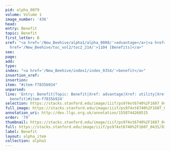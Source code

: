```yaml
---
pid: alpha_0079
volume: Volume 1
image_number: '436'
head: 
entry: Benefit
topic: Benefit
first_letter: B
xref: "<a href='/New_Beehive/alpha1/alpha_0008/'>advantage</a>|<a href='/New_Beehive/alpha5/alpha_1005/'>utility</a>|<a
  href='/New_Beehive/toc_vol2/toc2_214/'>1104 [Benefits]</a>"
see: 
page: 
add: 
type: 
index: "<a href='/New_Beehive/index1/index_0354/'>benefit</a>"
insertion_xref: 
insertion: 
item: "#item-f7835b924"
unparsed: 
line: 'Entry: Benefit|Topic: Benefit|Xref: advantage|Xref: utility|Xref: 1104 [Benefits]|Index:
  benefit|#item-f7835b924'
selection: https://stacks.stanford.edu/image/iiif/ps974xt6740%2F1607_0435/839,3098,2898,578/full/0/default.jpg
full_image: https://stacks.stanford.edu/image/iiif/ps974xt6740%2F1607_0435/full/full/0/default.jpg
annotation_uri: http://dev.llgc.org.uk/annotation/1558744268515
order: '79'
thumbnail: https://stacks.stanford.edu/image/iiif/ps974xt6740%2F1607_0435/839,3098,600,180/250,/0/default.jpg
full: https://stacks.stanford.edu/image/iiif/ps974xt6740%2F1607_0435/839,3098,2898,578/full/0/default.jpg
label: Benefit
layout: alpha_item
collection: alpha1
---
```

